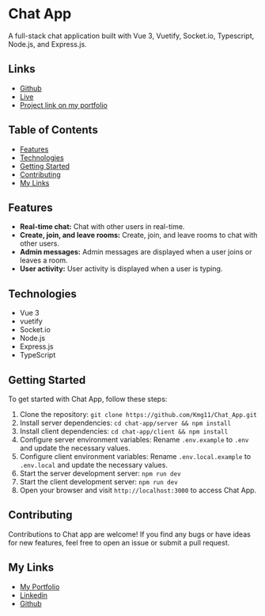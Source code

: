# Chat App

A full-stack chat application built with Vue 3, Vuetify, Socket.io, Typescript, Node.js, and Express.js.

## Links

- [Github](https://github.com/Kmg11/Chat_App "Github Repo")
- [Live](https://chat-app-client-eight.vercel.app/ "Live Preview on Vercel")
- [Project link on my portfolio](https://kmg11.github.io/My_Official_Portfolio/project/app/chat-app "Project on my portfolio")

## Table of Contents

- [Features](#features)
- [Technologies](#technologies)
- [Getting Started](#getting-started)
- [Contributing](#contributing)
- [My Links](#my-links)

## Features

- **Real-time chat:** Chat with other users in real-time.
- **Create, join, and leave rooms:** Create, join, and leave rooms to chat with other users.
- **Admin messages:** Admin messages are displayed when a user joins or leaves a room.
- **User activity:** User activity is displayed when a user is typing.

## Technologies

- Vue 3
- vuetify
- Socket.io
- Node.js
- Express.js
- TypeScript

## Getting Started

To get started with Chat App, follow these steps:

1. Clone the repository: `git clone https://github.com/Kmg11/Chat_App.git`
2. Install server dependencies: `cd chat-app/server && npm install`
3. Install client dependencies: `cd chat-app/client && npm install`
4. Configure server environment variables: Rename `.env.example` to `.env` and update the necessary values.
5. Configure client environment variables: Rename `.env.local.example` to `.env.local` and update the necessary values.
6. Start the server development server: `npm run dev`
7. Start the client development server: `npm run dev`
8. Open your browser and visit `http://localhost:3000` to access Chat App.

## Contributing

Contributions to Chat app are welcome! If you find any bugs or have ideas for new features, feel free to open an issue or submit a pull request.

## My Links

- [My Portfolio](https://kmg11.github.io/My_Official_Portfolio/)
- [Linkedin](https://www.linkedin.com/in/kirolos-mahfouz/)
- [Github](https://github.com/Kmg11)